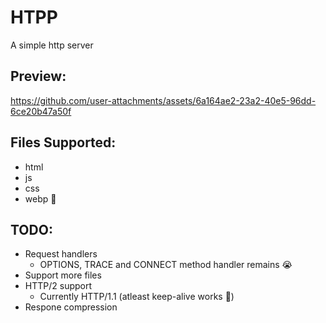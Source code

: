 # HTPP

A simple http server

## Preview:

https://github.com/user-attachments/assets/6a164ae2-23a2-40e5-96dd-6ce20b47a50f

## Files Supported:
- html
- js
- css
- webp 🤡

## TODO:
- Request handlers
    - OPTIONS, TRACE and CONNECT method handler remains 😭
- Support more files
- HTTP/2 support
    - Currently HTTP/1.1 (atleast keep-alive works 🫠)
- Respone compression
